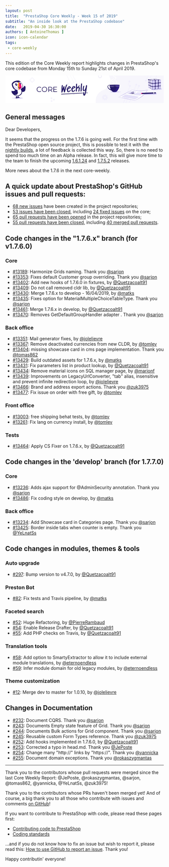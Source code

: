 ```yaml
---
layout: post
title:  "PrestaShop Core Weekly - Week 15 of 2019"
subtitle: "An inside look at the PrestaShop codebase"
date:   2019-04-30 16:30:00
authors: [ AntoineThomas ]
icon: icon-calendar
tags:
 - core-weekly
---
```


This edition of the Core Weekly report highlights changes in PrestaShop's core codebase from Monday 15th to Sunday 21st of April 2019.

![Core Weekly banner](/assets/images/2018/12/banner-core-weekly.jpg)


## General messages

Dear Developers,

It seems that the progress on the 1.7.6 is going well. For the first time with the PrestaShop open source project, this is possible to test it with the [nightly builds](https://nightly.prestashop.com/), a lot of feedback is collected this way. So, there is no need to spend too much time on an Alpha release. In fact, this will give more time to the team to finish the upcoming [1.6.1.24](https://github.com/PrestaShop/PrestaShop/milestone/52) and [1.7.5.2](https://github.com/PrestaShop/PrestaShop/milestone/55) releases.

More news about the 1.7.6 in the next core-weekly.


## A quick update about PrestaShop's GitHub issues and pull requests:

- [68 new issues](https://github.com/search?q=org%3APrestaShop+is%3Apublic++-repo%3Aprestashop%2Fprestashop.github.io++is%3Aissue+created%3A2019-04-15..2019-04-21) have been created in the project repositories;
- [53 issues have been closed](https://github.com/search?q=org%3APrestaShop+is%3Apublic++-repo%3Aprestashop%2Fprestashop.github.io++is%3Aissue+closed%3A2019-04-15..2019-04-21), including [24 fixed issues](https://github.com/search?q=org%3APrestaShop+is%3Apublic++-repo%3Aprestashop%2Fprestashop.github.io++is%3Aissue+label%3Afixed+closed%3A2019-04-15..2019-04-21) on the core;
- [65 pull requests have been opened](https://github.com/search?q=org%3APrestaShop+is%3Apublic++-repo%3Aprestashop%2Fprestashop.github.io++is%3Apr+created%3A2019-04-15..2019-04-21) in the project repositories;
- [55 pull requests have been closed](https://github.com/search?q=org%3APrestaShop+is%3Apublic++-repo%3Aprestashop%2Fprestashop.github.io++is%3Apr+closed%3A2019-04-15..2019-04-21), including [40 merged pull requests](https://github.com/search?q=org%3APrestaShop+is%3Apublic++-repo%3Aprestashop%2Fprestashop.github.io++is%3Apr+merged%3A2019-04-15..2019-04-21).


## Code changes in the "1.7.6.x" branch (for v1.7.6.0)

### Core

* [#13189](https://github.com/PrestaShop/PrestaShop/pull/13189): Harmonize Grids naming. Thank you [@sarjon](https://github.com/sarjon)
* [#13353](https://github.com/PrestaShop/PrestaShop/pull/13353): Fixes default Customer group overriding. Thank you [@sarjon](https://github.com/sarjon)
* [#13402](https://github.com/PrestaShop/PrestaShop/pull/13402): Add new hooks of 1.7.6.0 in fixtures, by [@Quetzacoalt91](https://github.com/Quetzacoalt91)
* [#13409](https://github.com/PrestaShop/PrestaShop/pull/13409): Do not call removed cldr lib, by [@Quetzacoalt91](https://github.com/Quetzacoalt91)
* [#13430](https://github.com/PrestaShop/PrestaShop/pull/13430): Merge 1.7.6.x to develop - 16/04/2019, by [@matks](https://github.com/matks)
* [#13435](https://github.com/PrestaShop/PrestaShop/pull/13435): Fixes option for MaterialMultipleChoiceTableType. Thank you [@sarjon](https://github.com/sarjon)
* [#13461](https://github.com/PrestaShop/PrestaShop/pull/13461): Merge 1.7.6.x in develop, by [@Quetzacoalt91](https://github.com/Quetzacoalt91)
* [#13470](https://github.com/PrestaShop/PrestaShop/pull/13470): Removes GetDefaultGroupHandler adapter . Thank you [@sarjon](https://github.com/sarjon)


### Back office

* [#13351](https://github.com/PrestaShop/PrestaShop/pull/13351): Mail generator fixes, by [@jolelievre](https://github.com/jolelievre)
* [#13367](https://github.com/PrestaShop/PrestaShop/pull/13367): Remove deactivated currencies from new CLDR, by [@tomlev](https://github.com/tomlev)
* [#13404](https://github.com/PrestaShop/PrestaShop/pull/13404): missing showcase card in cms page implementation. Thank you [@tomas862](https://github.com/tomas862)
* [#13429](https://github.com/PrestaShop/PrestaShop/pull/13429): Build outdated assets for 1.7.6.x, by [@matks](https://github.com/matks)
* [#13431](https://github.com/PrestaShop/PrestaShop/pull/13431): Fix parameters list in product lookup, by [@Quetzacoalt91](https://github.com/Quetzacoalt91)
* [#13434](https://github.com/PrestaShop/PrestaShop/pull/13434): Remove material icons on SQL manager page, by [@marionf](https://github.com/marionf)
* [#13439](https://github.com/PrestaShop/PrestaShop/pull/13439): Improvements on LegacyUrlConverter, "tab" alias, insensitive and prevent infinite redirection loop, by [@jolelievre](https://github.com/jolelievre)
* [#13466](https://github.com/PrestaShop/PrestaShop/pull/13466): Brand and address export actions. Thank you [@zuk3975](https://github.com/zuk3975)
* [#13477](https://github.com/PrestaShop/PrestaShop/pull/13477): Fix issue on order with free gift, by [@tomlev](https://github.com/tomlev)


### Front office

* [#13003](https://github.com/PrestaShop/PrestaShop/pull/13003): free shipping behat tests, by [@tomlev](https://github.com/tomlev)
* [#13261](https://github.com/PrestaShop/PrestaShop/pull/13261): Fix lang on currency install, by [@tomlev](https://github.com/tomlev)


### Tests

* [#13464](https://github.com/PrestaShop/PrestaShop/pull/13464): Apply CS Fixer on 1.7.6.x, by [@Quetzacoalt91](https://github.com/Quetzacoalt91)


## Code changes in the 'develop' branch (for 1.7.7.0)

### Core

* [#13236](https://github.com/PrestaShop/PrestaShop/pull/13236): Adds ajax support for @AdminSecurity annotation. Thank you [@sarjon](https://github.com/sarjon)
* [#13486](https://github.com/PrestaShop/PrestaShop/pull/13486): Fix coding style on develop, by [@matks](https://github.com/matks)


### Back office

* [#13234](https://github.com/PrestaShop/PrestaShop/pull/13234): Add Showcase card in Categories page. Thank you [@sarjon](https://github.com/sarjon)
* [#13425](https://github.com/PrestaShop/PrestaShop/pull/13425): Border inside tabs when counter is empty. Thank you [@YeLnatSs](https://github.com/YeLnatSs)


## Code changes in modules, themes & tools

### Auto upgrade

* [#297](https://github.com/PrestaShop/autoupgrade/pull/297): Bump version to v4.7.0, by [@Quetzacoalt91](https://github.com/Quetzacoalt91)


### Preston Bot

* [#82](https://github.com/PrestaShop/prestonbot/pull/82): Fix tests and Travis pipeline, by [@matks](https://github.com/matks)


### Faceted search

* [#52](https://github.com/PrestaShop/ps_facetedsearch/pull/52): Huge Refactoring, by [@PierreRambaud](https://github.com/PierreRambaud)
* [#54](https://github.com/PrestaShop/ps_facetedsearch/pull/54): Enable Release Drafter, by [@Quetzacoalt91](https://github.com/Quetzacoalt91)
* [#55](https://github.com/PrestaShop/ps_facetedsearch/pull/55): Add PHP checks on Travis, by [@Quetzacoalt91](https://github.com/Quetzacoalt91)


### Translation tools

* [#58](https://github.com/PrestaShop/TranslationToolsBundle/pull/58): Add option to SmartyExtractor to allow it to include external module translations, by [@eternoendless](https://github.com/eternoendless)
* [#59](https://github.com/PrestaShop/TranslationToolsBundle/pull/59): Infer module domain for old legacy modules, by [@eternoendless](https://github.com/eternoendless)


### Theme customization

* [#12](https://github.com/PrestaShop/ps_themecusto/pull/12): Merge dev to master for 1.0.10, by [@jolelievre](https://github.com/jolelievre)


## Changes in Documentation

* [#232](https://github.com/PrestaShop/docs/pull/232): Document CQRS. Thank you [@sarjon](https://github.com/sarjon)
* [#243](https://github.com/PrestaShop/docs/pull/243): Documents Empty state feature of Grid. Thank you [@sarjon](https://github.com/sarjon)
* [#244](https://github.com/PrestaShop/docs/pull/244): Documents Bulk actions for Grid component. Thank you [@sarjon](https://github.com/sarjon)
* [#245](https://github.com/PrestaShop/docs/pull/245): Reusable custom Form Types reference. Thank you [@zuk3975](https://github.com/zuk3975)
* [#252](https://github.com/PrestaShop/docs/pull/252): Add hooks implemented in 1.7.6.0, by [@Quetzacoalt91](https://github.com/Quetzacoalt91)
* [#253](https://github.com/PrestaShop/docs/pull/253): Corrected a typo in head.md. Thank you [@JePoste](https://github.com/JePoste)
* [#254](https://github.com/PrestaShop/docs/pull/254): Change many "http://" links by "https://". Thank you [@yannicka](https://github.com/yannicka)
* [#255](https://github.com/PrestaShop/docs/pull/255): Document domain exceptions. Thank you [@rokaszygmantas](https://github.com/rokaszygmantas)


<hr />

Thank you to the contributors whose pull requests were merged since the last Core Weekly Report: @JePoste, @rokaszygmantas, @sarjon, @tomas862, @yannicka, @YeLnatSs, @zuk3975!

Thank you to the contributors whose PRs haven't been merged yet! And of course, a big thank you to all those who contribute with issues and comments [on GitHub](https://github.com/PrestaShop/PrestaShop)!

If you want to contribute to PrestaShop with code, please read these pages first:

 * [Contributing code to PrestaShop](https://devdocs.prestashop.com/1.7/contribute/contribution-guidelines/)
 * [Coding standards](https://devdocs.prestashop.com/1.7/development/coding-standards/)

...and if you do not know how to fix an issue but wish to report it, please read this: [How to use GitHub to report an issue](https://devdocs.prestashop.com/1.7/contribute/contribute-reporting-issues/). Thank you!

Happy contributin' everyone!
